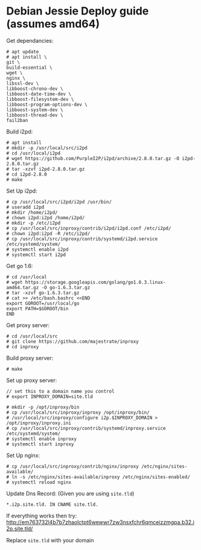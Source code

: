 
# Debian Jessie Deploy guide (assumes amd64)

Get dependancies:

    # apt update
    # apt install \
    git \
    build-essential \
    wget \
    nginx \
    libssl-dev \
    libboost-chrono-dev \
    libboost-date-time-dev \
    libboost-filesystem-dev \
    libboost-program-options-dev \
    libboost-system-dev \
    libboost-thread-dev \
    fail2ban

Build i2pd:

    # apt install
    # mkdir -p /usr/local/src/i2pd
    # cd /usr/local/i2pd
    # wget https://github.com/PurpleI2P/i2pd/archive/2.8.0.tar.gz -O i2pd-2.8.0.tar.gz
    # tar -xzvf i2pd-2.8.0.tar.gz
    # cd i2pd-2.8.0
    # make 

Set Up i2pd:

    # cp /usr/local/src/i2pd/i2pd /usr/bin/
    # useradd i2pd
    # mkdir /home/i2pd/
    # chown i2pd:i2pd /home/i2pd/
    # mkdir -p /etc/i2pd
    # cp /usr/local/src/inproxy/contrib/i2pd/i2pd.conf /etc/i2pd/
    # chown i2pd:i2pd -R /etc/i2pd/
    # cp /usr/local/src/inproxy/contrib/systemd/i2pd.service /etc/systemd/system/
    # systemctl enable i2pd
    # systemctl start i2pd

Get go 1.6:

    # cd /usr/local
    # wget https://storage.googleapis.com/golang/go1.6.3.linux-amd64.tar.gz -O go-1.6.3.tar.gz
    # tar -xzvf go-1.6.3.tar.gz
    # cat >> /etc/bash.bashrc <<END
    export GOROOT=/usr/local/go
    export PATH=$GOROOT/bin
    END

Get proxy server:

    # cd /usr/local/src
    # git clone https://github.com/majestrate/inproxy
    # cd inproxy

Build proxy server:

    # make

Set up proxy server:

    // set this to a domain name you control
    # export INPROXY_DOMAIN=site.tld
    
    # mkdir -p /opt/inproxy/bin
    # cp /usr/local/src/inproxy/inproxy /opt/inproxy/bin/
    # /usr/local/src/inproxy/configure i2p.$INPROXY_DOMAIN > /opt/inproxy/inproxy.ini
    # cp /usr/local/src/inproxy/contrib/systemd/inproxy.service /etc/systemd/system/
    # systemctl enable inproxy
    # systemctl start inproxy


Set Up nginx:
    
    # cp /usr/local/src/inproxy/contrib/nginx/inproxy /etc/nginx/sites-available/
    # ln -s /etc/nginx/sites-available/inproxy /etc/nginx/sites-enabled/
    # systemctl reload nginx

Update Dns Record: (Given you are using `site.tld`)

    *.i2p.site.tld. IN CNAME site.tld.


If everything works then try: http://em763732l4b7b7zhaolctpt6wewwr7zw3nsxfchr6qmceizzmgpa.b32.i2p.site.tld/

Replace `site.tld` with your domain
